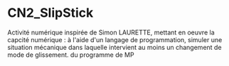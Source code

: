 # CN2_SlipStick
Activité numérique inspirée de Simon LAURETTE, mettant en oeuvre la capcité numérique :
à l'aide d'un langage de programmation, simuler une situation mécanique dans laquelle intervient au moins un changement de mode de glissement.
du programme de MP
